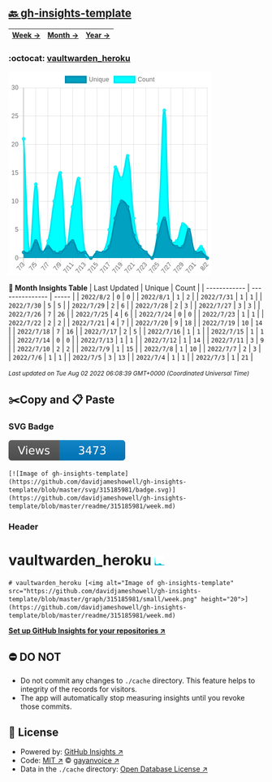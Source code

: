 ## [🔙 gh-insights-template](https://github.com/davidjameshowell/gh-insights-template)
| [**Week →**](https://github.com/davidjameshowell/gh-insights-template/blob/master/readme/315185981/week.md) | [**Month →**](https://github.com/davidjameshowell/gh-insights-template/blob/master/readme/315185981/month.md) | [**Year →**](https://github.com/davidjameshowell/gh-insights-template/blob/master/readme/315185981/year.md) |
 | ------------ | --------------- | ----- |

### :octocat: [vaultwarden_heroku](https://github.com/davidjameshowell/vaultwarden_heroku)
![Image of gh-insights-template](https://github.com/davidjameshowell/gh-insights-template/blob/master/graph/315185981/large/month.png)

**:calendar: Month Insights Table**
| Last Updated | Unique | Count |
 | ------------ | --------------- | ----- |
 | `2022/8/2` |  `0` | `0` |
 | `2022/8/1` |  `1` | `2` |
 | `2022/7/31` |  `1` | `1` |
 | `2022/7/30` |  `5` | `5` |
 | `2022/7/29` |  `2` | `6` |
 | `2022/7/28` |  `2` | `3` |
 | `2022/7/27` |  `3` | `3` |
 | `2022/7/26` |  `7` | `26` |
 | `2022/7/25` |  `4` | `6` |
 | `2022/7/24` |  `0` | `0` |
 | `2022/7/23` |  `1` | `1` |
 | `2022/7/22` |  `2` | `2` |
 | `2022/7/21` |  `4` | `7` |
 | `2022/7/20` |  `9` | `18` |
 | `2022/7/19` |  `10` | `14` |
 | `2022/7/18` |  `7` | `16` |
 | `2022/7/17` |  `2` | `5` |
 | `2022/7/16` |  `1` | `1` |
 | `2022/7/15` |  `1` | `1` |
 | `2022/7/14` |  `0` | `0` |
 | `2022/7/13` |  `1` | `1` |
 | `2022/7/12` |  `1` | `14` |
 | `2022/7/11` |  `3` | `9` |
 | `2022/7/10` |  `2` | `2` |
 | `2022/7/9` |  `1` | `15` |
 | `2022/7/8` |  `1` | `10` |
 | `2022/7/7` |  `2` | `3` |
 | `2022/7/6` |  `1` | `1` |
 | `2022/7/5` |  `3` | `13` |
 | `2022/7/4` |  `1` | `1` |
 | `2022/7/3` |  `1` | `21` |

<small><i>Last updated on Tue Aug 02 2022 06:08:39 GMT+0000 (Coordinated Universal Time)</i></small>

## ✂️Copy and 📋 Paste
### SVG Badge
[![Image of gh-insights-template](https://github.com/davidjameshowell/gh-insights-template/blob/master/svg/315185981/badge.svg)](https://github.com/davidjameshowell/gh-insights-template/blob/master/readme/315185981/week.md)
```readme
[![Image of gh-insights-template](https://github.com/davidjameshowell/gh-insights-template/blob/master/svg/315185981/badge.svg)](https://github.com/davidjameshowell/gh-insights-template/blob/master/readme/315185981/week.md)
```
### Header
# vaultwarden_heroku [<img alt="Image of gh-insights-template" src="https://github.com/davidjameshowell/gh-insights-template/blob/master/graph/315185981/small/week.png" height="20">](https://github.com/davidjameshowell/gh-insights-template/blob/master/readme/315185981/week.md)
```readme
# vaultwarden_heroku [<img alt="Image of gh-insights-template" src="https://github.com/davidjameshowell/gh-insights-template/blob/master/graph/315185981/small/week.png" height="20">](https://github.com/davidjameshowell/gh-insights-template/blob/master/readme/315185981/week.md)
```
[**Set up GitHub Insights for your repositories ↗️**](https://github.com/gayanvoice/github-insights)
## ⛔ DO NOT
- Do not commit any changes to `./cache` directory. This feature helps to integrity of the records for visitors.
- The app will automatically stop measuring insights until you revoke those commits.
## 📄 License
- Powered by: [GitHub Insights ↗️](https://github.com/gayanvoice/github-insights)
- Code: [MIT ↗️](./LICENSE) © [gayanvoice ↗️](https://github.com/gayanvoice)
- Data in the `./cache` directory: [Open Database License ↗️](https://opendatacommons.org/licenses/odbl/1-0/)